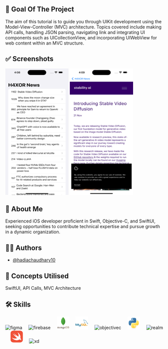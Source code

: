
## 🎯 Goal Of The Project

The aim of this tutorial is to guide you through UIKit development using the Model-View-Controller (MVC) architecture. Topics covered include making API calls, handling JSON parsing, navigating link and integrating UI components such as UICollectionView, and incorporating UIWebView for web content within an MVC structure.

## ✅ Screenshots
<p align="left">
  <img src="https://github.com/hadiachaudhary10/H4XORNews-SwiftUI/blob/main/Simulator%20Screen%20Shot%20-%20iPhone%2014%20Pro%20Max%20-%202023-11-22%20at%2016.08.55.png" width="200" height="400" />
  <img src="https://github.com/hadiachaudhary10/H4XORNews-SwiftUI/blob/main/Simulator%20Screen%20Shot%20-%20iPhone%2014%20Pro%20Max%20-%202023-11-22%20at%2016.09.07.png" width="200" height="400" />
</p>

## 🚀 About Me
Experienced iOS developer proficient in Swift, Objective-C, and SwiftUI, seeking opportunities to contribute technical expertise and pursue growth in a dynamic organization.


## :woman_technologist: Authors

- [@hadiachaudhary10](https://github.com/hadiachaudhary10)


## 💯 Concepts Utilised
SwiftUI, API Calls, MVC Architecture

## 🛠 Skills
<p align="left">
  <img src="https://www.vectorlogo.zone/logos/figma/figma-icon.svg" alt="figma" width="40" height="40"/> 
  &nbsp; &nbsp;
  <img src="https://www.vectorlogo.zone/logos/firebase/firebase-icon.svg" alt="firebase" width="40" height="40"/>
  &nbsp; &nbsp;
  <img src="https://raw.githubusercontent.com/devicons/devicon/master/icons/mongodb/mongodb-original-wordmark.svg" alt="mongodb" width="40" height="40"/>
  &nbsp; &nbsp;
  <img src="https://raw.githubusercontent.com/devicons/devicon/master/icons/mysql/mysql-original-wordmark.svg" alt="mysql" width="40" height="40"/> 
  &nbsp; &nbsp;
  <img src="https://www.vectorlogo.zone/logos/apple_objectivec/apple_objectivec-icon.svg" alt="objectivec" width="40" height="40"/>
  &nbsp; &nbsp;
  <img src="https://raw.githubusercontent.com/devicons/devicon/master/icons/python/python-original.svg" alt="python" width="40" height="40"/>
  &nbsp; &nbsp;
  <img src="https://raw.githubusercontent.com/bestofjs/bestofjs-webui/8665e8c267a0215f3159df28b33c365198101df5/public/logos/realm.svg" alt="realm" width="40" height="40"/>
  &nbsp; &nbsp;
  <img src="https://raw.githubusercontent.com/devicons/devicon/master/icons/swift/swift-original.svg" alt="swift" width="40" height="40"/>
  &nbsp; &nbsp;
  <img src="https://cdn.worldvectorlogo.com/logos/adobe-xd.svg" alt="xd" width="40" height="40"/>
</p>
